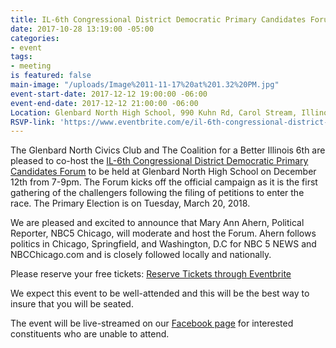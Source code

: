 ```yaml
---
title: IL-6th Congressional District Democratic Primary Candidates Forum
date: 2017-10-28 13:19:00 -05:00
categories:
- event
tags:
- meeting
is featured: false
main-image: "/uploads/Image%2011-11-17%20at%201.32%20PM.jpg"
event-start-date: 2017-12-12 19:00:00 -06:00
event-end-date: 2017-12-12 21:00:00 -06:00
Location: Glenbard North High School, 990 Kuhn Rd, Carol Stream, Illinois 60188
RSVP-link: 'https://www.eventbrite.com/e/il-6th-congressional-district-democratic-primary-candidates-forum-tickets-2344394146?aff=efbeventtix&link_id=5&can_id=27c0f7e908d4c7564d5cd28f42ec0a06&source=email-cbil6-tax-plan-protest-il6-candidate-forum&email_referrer=email_258379&email_subject=cbil6-tax-plan-protest-il6-candidate-forum '
---
```


The Glenbard North Civics Club and The Coalition for a Better Illinois 6th are pleased to co-host the [IL-6th Congressional District Democratic Primary Candidates Forum](https://www.facebook.com/events/1306877362751826/) to be held at Glenbard North High School on December 12th from 7-9pm. The Forum kicks off the official campaign as it is the first gathering of the challengers following the filing of petitions to enter the race. The Primary Election is on Tuesday, March 20, 2018.

We are pleased and excited to announce that Mary Ann Ahern, Political Reporter, NBC5 Chicago, will moderate and host the Forum. Ahern follows politics in Chicago, Springfield, and Washington, D.C for NBC 5 NEWS and NBCChicago.com and is closely followed locally and nationally. 

Please reserve your free tickets: [Reserve Tickets through Eventbrite](https://www.eventbrite.com/e/il-6th-congressional-district-democratic-primary-candidates-forum-tickets-2344394146?aff=efbeventtix&link_id=5&can_id=27c0f7e908d4c7564d5cd28f42ec0a06&source=email-cbil6-tax-plan-protest-il6-candidate-forum&email_referrer=email_258379&email_subject=cbil6-tax-plan-protest-il6-candidate-forum)

We expect this event to be well-attended and this will be the best way to insure that you will be seated.

The event will be live-streamed on our [Facebook page](https://www.facebook.com/BetterIllinois6th/) for interested constituents who are unable to attend.